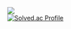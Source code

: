 <a href="https://www.instagram.com/d1mm1n1ng/" target="_blank"><img src="https://img.shields.io/badge/Instagram-#E4405F?style=for-the-badge&logo=instagram&logoColor=#FFFFFF"/></a>
<br>
[![Solved.ac Profile](http://mazassumnida.wtf/api/v2/generate_badge?boj=ghdwlals0617)](https://solved.ac/ghdwlals0617/)

